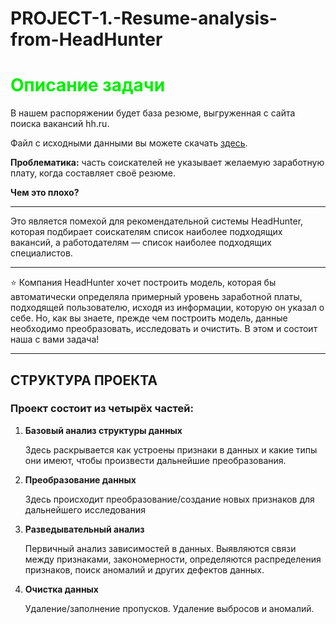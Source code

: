 # PROJECT-1.-Resume-analysis-from-HeadHunter
# <senter> <font color=greev> Описание задачи</font>
В нашем распоряжении будет база резюме, выгруженная с сайта поиска вакансий hh.ru.

Файл с исходными данными вы можете скачать [здесь](https://drive.google.com/file/d/1Kb78mAWYKcYlellTGhIjPI-bCcKbGuTn/view?usp=sharing).

**Проблематика:** часть соискателей не указывает желаемую заработную плату, когда составляет своё резюме.

**Чем это плохо?**

---
Это является помехой для рекомендательной системы HeadHunter, которая подбирает соискателям список наиболее подходящих вакансий, а работодателям — список наиболее подходящих специалистов.


---
⭐ Компания HeadHunter хочет построить модель, которая бы автоматически определяла примерный уровень заработной платы, подходящей пользователю, исходя из информации, которую он указал о себе. Но, как вы знаете, прежде чем построить модель, данные необходимо преобразовать, исследовать и очистить. В этом и состоит наша с вами задача!

---
## СТРУКТУРА ПРОЕКТА

### **Проект состоит из четырёх частей:**

1. **Базовый анализ структуры данных**

   Здесь раскрывается как устроены признаки в данных и какие типы они имеют, чтобы произвести дальнейшие преобразования.

2. **Преобразование данных**

   Здесь происходит преобразование/создание новых признаков для дальнейшего исследования

3. **Разведывательный анализ**

   Первичный анализ зависимостей в данных. Выявляются связи между признаками, закономерности, определяются распределения признаков, поиск аномалий и других дефектов данных.

4. **Очистка данных**

   Удаление/заполнение пропусков. Удаление выбросов и аномалий.